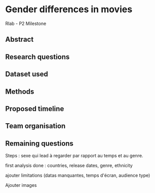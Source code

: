 # Gender differences in movies
Rlab - P2 Milestone

## Abstract


## Research questions


## Dataset used


## Methods


## Proposed timeline


## Team organisation


## Remaining questions



Steps : sexe qui lead à regarder par rapport au temps et au genre. 

first analysis done : countries, release dates, genre, ethnicity

ajouter limitations (datas manquantes, temps d'écran, audience type)

Ajouter images
